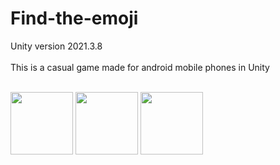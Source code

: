 # Find-the-emoji
Unity version 2021.3.8
</br>
</br>
This is a casual game made for android mobile phones in Unity
</br></br>

<p float="left">
 <img src="https://drive.google.com/uc?export=view&id=1w6xVDrkqPiWDTC_74ABQ3sahjnRZm-uH" width="100">
   <img src="https://drive.google.com/uc?export=view&id=1rBZ_liTat-WnnRx4YTaOlX1hLq3TtLvZ" width="100">
 <img src="https://drive.google.com/uc?export=view&id=1UIIcXgoC7wM5QHS61jbiuvLNdT-aBjU9" width="100">
 
</p>





